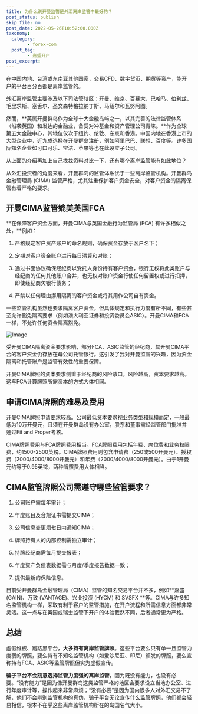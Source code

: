 ```yaml
---
title: 为什么说开曼监管是外汇离岸监管中最好的？
post_status: publish
skip_file: no
post_date: 2022-05-26T10:52:00.000Z
taxonomy:
  category:
        - forex-com
  post_tag:
        - 嘉盛开户
post_excerpt: 
---
```

在中国内地、台湾或东南亚其他国家，交易CFD、数字货币、期货等资产，能开户的平台百分百都是离岸监管的。

外汇离岸监管主要涉及以下司法管辖区：开曼、维京、百慕大、巴哈马、伯利兹、毛里求斯、塞舌尔、圣文森特格拉纳丁斯、马绍尔和瓦努阿图。

然而，**英属开曼群岛作为全球十大金融岛屿之一，以其完善的法律监管体系（沿袭英国）和发达的金融业，备受对冲基金和资产管理公司青睐。**作为全球第五大金融中心，其地位仅次于纽约、伦敦、东京和香港。中国内地在香港上市的大型企业中，近九成选择在开曼群岛注册，例如阿里巴巴、联想、百度等。许多国际知名企业如可口可乐、宝洁、苹果等也在此设立子公司。

从上面的介绍再加上自己找找资料对比一下，还有哪个离岸监管能有如此地位？

从外汇投资者的角度来看，开曼群岛的监管体系优于一些离岸监管机构。开曼群岛金融管理局 (CIMA) 监管严格，尤其注重保护客户资金安全，对客户资金的隔离保管有着严格的要求。

## 开曼CIMA监管媲美英国FCA

**在保障客户资金方面，开曼CIMA与英国金融行为监管局 (FCA) 有许多相似之处，**例如：

1. 严格规定客户资产账户的命名规则，确保资金存放于客户名下；

1. 定期对客户资金账户进行每日清算和对账；

1. 通过书面协议确保经纪商以受托人身份持有客户资金，银行无权将此类账户与经纪商的任何其他账户合并，也无权对账户资金行使任何留置权或进行扣押，即使经纪商欠银行债务；

1. 严禁以任何理由挪用隔离的客户资金或将其用作公司自有资金。

一些监管机构虽然也要求隔离客户资金，但具体规定和执行力度有所不同，有些甚至允许豁免隔离要求（例如澳大利亚证券和投资委员会ASIC）。开曼CIMA和FCA一样，不允许任何资金隔离豁免。

![Image](https://prod-files-secure.s3.us-west-2.amazonaws.com/39ed1227-6d7d-4570-be36-9ccd4a2c4241/bd849744-3fcb-4a37-8312-357962c8f065/image.png?X-Amz-Algorithm=AWS4-HMAC-SHA256&X-Amz-Content-Sha256=UNSIGNED-PAYLOAD&X-Amz-Credential=ASIAZI2LB4666DY3CF3K%2F20250706%2Fus-west-2%2Fs3%2Faws4_request&X-Amz-Date=20250706T041344Z&X-Amz-Expires=3600&X-Amz-Security-Token=IQoJb3JpZ2luX2VjEEgaCXVzLXdlc3QtMiJHMEUCICHHv8kpFMv6McAmWcnmJRT16pA22IPztuZoodWiPlFtAiEAn9yqWXr2e5AHKMP%2F4phExeSknrR2CLrN6cP2clOCvmoq%2FwMIURAAGgw2Mzc0MjMxODM4MDUiDMeMMp%2B8t0Yue6GwKircA6uQ%2BhWBKFq8PiJ9bWYsc3IjmxXkpFIVM3mmIUGwm9lownZL6JTSrDhxB1wJv6bQ9eDVX9kljNb%2BRHGJqFduzXTpsFO%2FM7RxSwkqAfpvad%2BLsdfkNuvuRaSSp25%2FE4cHL3szstb2phCWAL9EG2fPl66Bq7FqiXplyA4SMX78SmhSEzRtqVPEfPNcfBJ%2BIzbdPIN5qOlrZDOw4oWtFta%2BNLzYK3ikN5xH5JDdu413tPdlPCTA2LFX6BcIIoPgeqnb7eozdOANwngUMTysJqWg83X%2FEed6CNaGPZH%2F0xE7RtdVw7F6oVE8RR0ZDfJ%2BVP2RX%2FpVvi8mJbtF%2BKYMbAoP0IPV0Tdk%2FJQqgyjXvrHcyw2aAfaH4Cw7h993IGf46wkO0JxhcLgeBUQNuhZrqKHI0cKy8jMrBdoQOjXcpOnSQKwd9QKh%2B3fFE5pUycsFcRo8sz102imYT4pB0u4FU8VNfzOEOywlKGUPFQFeaZynwj2wT2TwXgboEJNrjK29ZRb2a77hrz%2F0kkvKQwdX0aGxgyU8xf2tZYF2FW9aDz8IBVad8qfzzMw3tKJZ5xcPkLvvNf4o4IR9XWVgDEakYe36wd%2FwjWRIWLvsrmkwZJcu8nBXhdKXyiPbdO%2F4yYbMMOnupsMGOqUBkmC2sjBN%2FXj7v9aALyQXvScLY4sSZnV6mRDCuoAxX641X4OalIDXSLZVj88LkG%2F3xc%2BkdHHb0NZClP7Uhe33aRuRyW5yepl2CmkmDgEcHyZGsEx%2BW%2FwTX0fzEVoxI85ICEffrVsmhgP%2FCf8UG2%2FFZia6xOivtXoKRYbvuxoVznTtqHvjZAtcRkB%2BpiJbqnxs1JJ5bOqmiC5ldV6z7qyk%2BBABUlyX&X-Amz-Signature=03969990ae4239aaf8516c1665730c05176af6927cc1cbeebfefe29821a2886a&X-Amz-SignedHeaders=host&x-amz-checksum-mode=ENABLED&x-id=GetObject)

受开曼CIMA隔离资金要求影响，部分FCA、ASIC监管的经纪商，其开曼CIMA平台的客户资金仍存放在母公司托管银行。这引发了我对开曼监管的兴趣，因为资金隔离和托管账户是监管有效性的重要保障。

开曼CIMA牌照的资本要求侧重于经纪商的风险敞口，风险越高，资本要求越高。这与FCA计算牌照所需资本的方式大体相同。

## **申请CIMA牌照的难易及费用**

开曼CIMA牌照申请要求较高。公司最低资本要求视业务类型和规模而定，一般最低为10万开曼元，且须在开曼群岛设有办公室，股东和董事需经监管部门批准并通过Fit and Proper考核。

CIMA牌照费用与FCA牌照费用相当。FCA牌照费用包括年费、席位费和业务权限费，约1500-2500英镑。CIMA牌照费用则包含申请费（250或500开曼元）、授权费（2000/4000/8000开曼元）和年费（2000/4000/8000开曼元）。由于1开曼元约等于0.95英镑，两种牌照费用大体相当。

## CIMA监管牌照公司需遵守哪些监管要求？

1. 公司账户需每年审计；

1. 年度账目及合规证书需提交CIMA；

1. 公司信息变更须七日内通知CIMA；

1. 牌照持有人的内部控制需独立审计；

1. 持牌经纪商需每月提交报表；

1. 年度资产负债表数据需与月度/季度报告数据一致；

1. 提供最新的保险信息。

目前受开曼群岛金融管理局（CIMA）监管的知名交易平台并不多，例如**嘉盛 (GAIN)、万致 (VANTAGE)、兴业投资 (HYCM) 和 SVSFX **等。CIMA与许多知名监管机构一样，采取有利于客户的监管措施，在开户流程和所需信息方面都非常灵活。这一点与在英国或瑞士监管下开户的体验截然不同，后者通常更为严格。

## 总结

虚假维权、跑路黑平台，**大多持有离岸监管牌照**。这些平台要么只有单一且监管力度弱的牌照，要么持有不知名监管机构（如爱沙尼亚、印尼）颁发的牌照，要么宣称持有FCA、ASIC等监管牌照但实为虚假宣传。

**骗子平台不会刻意选择监管力度强的离岸监管**，因为既没有能力，也没有必要。“没有能力”是因为像开曼群岛这类监管严格的地区会要求设立当地办公室、进行年度审计等，操作起来非常麻烦；“没有必要”是因为国内很多人对外汇交易不了解，他们不会辨别监管机构的真伪，骗子平台无论宣传什么监管牌照，他们都会轻易相信，根本不在乎这些离岸监管机构所在的岛国名气大小。